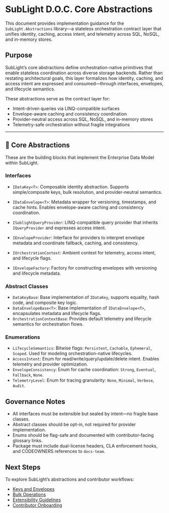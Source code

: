 ﻿<!-- Copyright © 2025 Kenneth Carter

This documentation is part of the Distributed Object Coordinator (DOC Library) and is licensed under the project's dual-license model:

* Free for educational, research, personal, or nonprofit use
* Commercial use requires a paid license

See [LICENSE.dual.md](https://LICENSE.dual.md) for full terms. -->

# SubLight D.O.C. Core Abstractions

This document provides implementation guidance for the `SubLight.Abstractions` library—a stateless orchestration contract layer that unifies identity, caching, access intent, and telemetry across SQL, NoSQL, and in-memory stores.

## Purpose

SubLight’s core abstractions define orchestration-native primitives that enable stateless coordination across diverse storage backends. Rather than restating architectural goals, this layer formalizes how identity, caching, and access intent are expressed and consumed—through interfaces, envelopes, and lifecycle semantics.

These abstractions serve as the contract layer for:

* Intent-driven queries via LINQ-compatible surfaces
* Envelope-aware caching and consistency coordination
* Provider-neutral access across SQL, NoSQL, and in-memory stores
* Telemetry-safe orchestration without fragile integrations

---

## 🔧 Core Abstractions

These are the building blocks that implement the Enterprise Data Model within SubLight.

### Interfaces

* `IDataKey<T>`: Composable identity abstraction. Supports simple/composite keys, bulk resolution, and provider-neutral semantics.

* `IDataEnvelope<T>`: Metadata wrapper for versioning, timestamps, and cache hints. Enables envelope-aware caching and consistency coordination.

* `ISublightQueryProvider`: LINQ-compatible query provider that inherits `IQueryProvider` and expresses access intent.

* `IEnvelopeProvider`: Interface for providers to interpret envelope metadata and coordinate fallback, caching, and consistency.

* `IOrchestrationContext`: Ambient context for telemetry, access intent, and lifecycle flags.

* `IEnvelopeFactory`: Factory for constructing envelopes with versioning and lifecycle metadata.

### Abstract Classes

* `DataKeyBase`: Base implementation of `IDataKey`, supports equality, hash code, and composite key logic.
* `DataEnvelopeBase<T>`: Base implementation of `IDataEnvelope<T>`, encapsulates metadata and lifecycle flags.
* `OrchestrationContextBase`: Provides default telemetry and lifecycle semantics for orchestration flows.

### Enumerations

* `LifecycleSemantics`: Bitwise flags: `Persistent`, `Cachable`, `Ephemeral`, `Scoped`. Used for modeling orchestration-native lifecycles.
* `AccessIntent`: Enum for read/write/query/update/delete intent. Enables telemetry and provider optimization.
* `EnvelopeConsistency`: Enum for cache coordination: `Strong`, `Eventual`, `Fallback`, `None`.
* `TelemetryLevel`: Enum for tracing granularity: `None`, `Minimal`, `Verbose`, `Audit`.

## Governance Notes

* All interfaces must be extensible but sealed by intent—no fragile base classes.
* Abstract classes should be opt-in, not required for provider implementation.
* Enums should be flag-safe and documented with contributor-facing glossary links.
* Package must include dual-license headers, CLA enforcement hooks, and CODEOWNERS references to `docs-team`.

## Next Steps

To explore SubLight’s abstractions and contributor workflows:

* [Keys and Envelopes](keys-and-envelopes.md)
* [Bulk Operations](bulk-operations.md)
* [Extensibility Guidelines](extensibility.md)
* [Contributor Onboarding](onboarding.md)